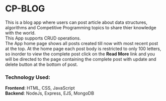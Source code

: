 # CP-BLOG

This is a blog app where users can post article about data structures, algorithms and Competitive Programming topics to share thier knowledge with the world.\
This App supports CRUD operations.\
The App home page shows all posts created till now with most recent post at the top. At the home page each post body is restricted to only 100 letters, so inorder to view the complete post click on the **Read More** link and you will be directed to the page containing the complete post with update and delete button at the bottom of post.

### Technology Used:
**Frontend**: HTML, CSS, JavaScript\
**Backend**: NodeJs, Express, EJS, MongoDB